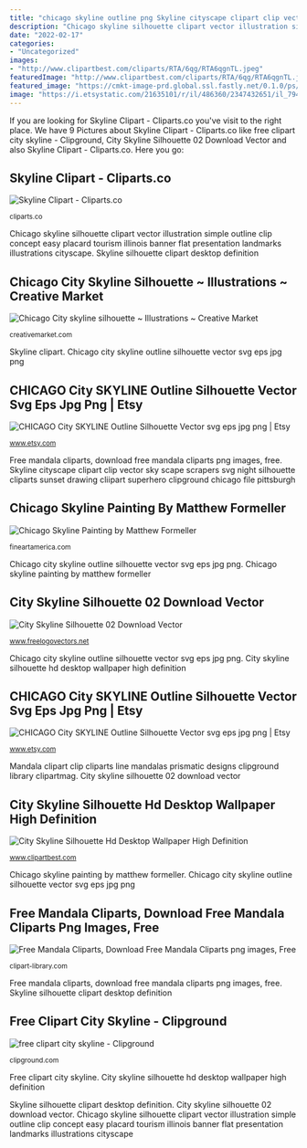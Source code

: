 ```yaml
---
title: "chicago skyline outline png Skyline cityscape clipart clip vector sky scape scrapers svg night silhouette cliparts sunset drawing cliipart superhero clipground chicago file pittsburgh"
description: "Chicago skyline silhouette clipart vector illustration simple outline clip concept easy placard tourism illinois banner flat presentation landmarks illustrations cityscape"
date: "2022-02-17"
categories:
- "Uncategorized"
images:
- "http://www.clipartbest.com/cliparts/RTA/6qg/RTA6qgnTL.jpeg"
featuredImage: "http://www.clipartbest.com/cliparts/RTA/6qg/RTA6qgnTL.jpeg"
featured_image: "https://cmkt-image-prd.global.ssl.fastly.net/0.1.0/ps/1215071/1160/772/m1/fpnw/wm1/chicago_silhouette_scr-.jpg?1461736943&amp;s=544c7afd8172d6db8025d37a5633cd2a"
image: "https://i.etsystatic.com/21635101/r/il/486360/2347432651/il_794xN.2347432651_sep7.jpg"
---
```


If you are looking for Skyline Clipart - Cliparts.co you've visit to the right place. We have 9 Pictures about Skyline Clipart - Cliparts.co like free clipart city skyline - Clipground, City Skyline Silhouette 02 Download Vector and also Skyline Clipart - Cliparts.co. Here you go:

## Skyline Clipart - Cliparts.co

![Skyline Clipart - Cliparts.co](http://cliparts.co/cliparts/yTk/rjb/yTkrjbpTE.jpg "Chicago city skyline silhouette ~ illustrations ~ creative market")

<small>cliparts.co</small>

Chicago skyline silhouette clipart vector illustration simple outline clip concept easy placard tourism illinois banner flat presentation landmarks illustrations cityscape. Skyline silhouette clipart desktop definition

## Chicago City Skyline Silhouette ~ Illustrations ~ Creative Market

![Chicago City skyline silhouette ~ Illustrations ~ Creative Market](https://cmkt-image-prd.global.ssl.fastly.net/0.1.0/ps/1215071/1160/772/m1/fpnw/wm1/chicago_silhouette_scr-.jpg?1461736943&amp;s=544c7afd8172d6db8025d37a5633cd2a "Free clipart city skyline")

<small>creativemarket.com</small>

Skyline clipart. Chicago city skyline outline silhouette vector svg eps jpg png

## CHICAGO City SKYLINE Outline Silhouette Vector Svg Eps Jpg Png | Etsy

![CHICAGO City SKYLINE Outline Silhouette Vector svg eps jpg png | Etsy](https://i.etsystatic.com/21635101/r/il/00bdae/2299824402/il_1140xN.2299824402_6qk6.jpg "Skyline cityscape clipart clip vector sky scape scrapers svg night silhouette cliparts sunset drawing cliipart superhero clipground chicago file pittsburgh")

<small>www.etsy.com</small>

Free mandala cliparts, download free mandala cliparts png images, free. Skyline cityscape clipart clip vector sky scape scrapers svg night silhouette cliparts sunset drawing cliipart superhero clipground chicago file pittsburgh

## Chicago Skyline Painting By Matthew Formeller

![Chicago Skyline Painting by Matthew Formeller](https://images.fineartamerica.com/images-medium-large/chicago-skyline-matthew-formeller.jpg "Chicago city skyline silhouette ~ illustrations ~ creative market")

<small>fineartamerica.com</small>

Chicago city skyline outline silhouette vector svg eps jpg png. Chicago skyline painting by matthew formeller

## City Skyline Silhouette 02 Download Vector

![City Skyline Silhouette 02 Download Vector](https://cdn.freelogovectors.net/wp-content/uploads/2018/03/the-worlds-urban-silhouette-vector-material-cleveland.png "Skyline cityscape clipart clip vector sky scape scrapers svg night silhouette cliparts sunset drawing cliipart superhero clipground chicago file pittsburgh")

<small>www.freelogovectors.net</small>

Chicago city skyline outline silhouette vector svg eps jpg png. City skyline silhouette hd desktop wallpaper high definition

## CHICAGO City SKYLINE Outline Silhouette Vector Svg Eps Jpg Png | Etsy

![CHICAGO City SKYLINE Outline Silhouette Vector svg eps jpg png | Etsy](https://i.etsystatic.com/21635101/r/il/486360/2347432651/il_794xN.2347432651_sep7.jpg "Skyline clipart cliparts york silhouette projects atlanta")

<small>www.etsy.com</small>

Mandala clipart clip cliparts line mandalas prismatic designs clipground library clipartmag. City skyline silhouette 02 download vector

## City Skyline Silhouette Hd Desktop Wallpaper High Definition

![City Skyline Silhouette Hd Desktop Wallpaper High Definition](http://www.clipartbest.com/cliparts/RTA/6qg/RTA6qgnTL.jpeg "Skyline cityscape clipart clip vector sky scape scrapers svg night silhouette cliparts sunset drawing cliipart superhero clipground chicago file pittsburgh")

<small>www.clipartbest.com</small>

Chicago skyline painting by matthew formeller. Chicago city skyline outline silhouette vector svg eps jpg png

## Free Mandala Cliparts, Download Free Mandala Cliparts Png Images, Free

![Free Mandala Cliparts, Download Free Mandala Cliparts png images, Free](http://clipart-library.com/img/36410.png "Free clipart city skyline")

<small>clipart-library.com</small>

Free mandala cliparts, download free mandala cliparts png images, free. Skyline silhouette clipart desktop definition

## Free Clipart City Skyline - Clipground

![free clipart city skyline - Clipground](http://clipground.com/images/free-clipart-city-skyline-16.png "Free clipart city skyline")

<small>clipground.com</small>

Free clipart city skyline. City skyline silhouette hd desktop wallpaper high definition

Skyline silhouette clipart desktop definition. City skyline silhouette 02 download vector. Chicago skyline silhouette clipart vector illustration simple outline clip concept easy placard tourism illinois banner flat presentation landmarks illustrations cityscape
